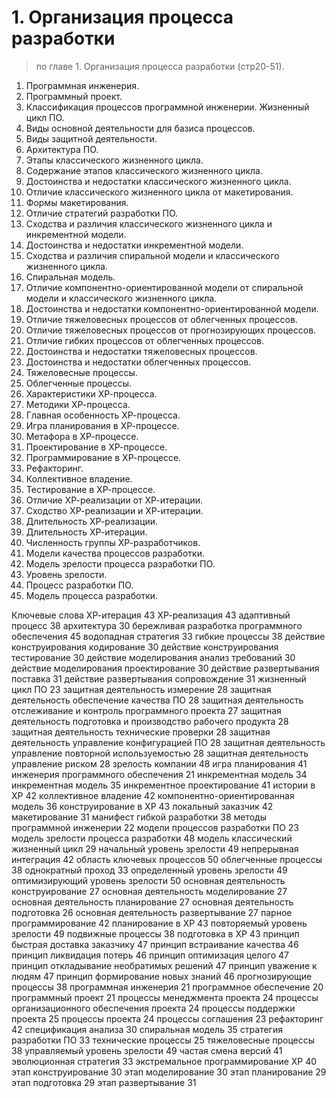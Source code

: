 # 1. Организация процесса разработки
> по главе 1. Организация процесса разработки (стр20-51).

1. Программная инженерия. 
2. Программный проект. 
3. Классификация процессов программной инженерии. Жизненный цикл ПО. 
4. Виды основной деятельности для базиса процессов.
5. Виды защитной деятельности.
6. Архитектура ПО.
7. Этапы классического жизненного цикла.
8. Содержание этапов классического жизненного цикла. 
9. Достоинства и недостатки классического жизненного цикла. 
10. Отличие классического жизненного цикла от макетирования.
11. Формы макетирования.
12. Отличие стратегий разработки ПО. 
13. Сходства и различия классического жизненного цикла и инкрементной модели. 
14. Достоинства и недостатки инкрементной модели. 
15. Сходства и различия спиральной модели и классического жизненного цикла.
16. Спиральная модель. 
17. Отличие компонентно-ориентированной модели от спиральной модели и классического жизненного цикла. 
18. Достоинства и недостатки компонентно-ориентированной модели. 
19. Отличие тяжеловесных процессов от облегченных процессов. 
20. Отличие тяжеловесных процессов от прогнозирующих процессов. 
21. Отличие гибких процессов от облегченных процессов.
22. Достоинства и недостатки тяжеловесных процессов. 
23. Достоинства и недостатки облегченных процессов. 
24. Тяжеловесные процессы. 
25. Облегченные процессы. 
26. Характеристики ХР-процесса. 
27. Методики ХР-процесса. 
28. Главная особенность ХР-процесса.
29. Игра планирования в ХР-процессе. 
30. Метафора в ХР-процессе. 
31. Проектирование в ХР-процессе.
32. Программирование в ХР-процессе. 
33. Рефакторинг. 
34. Коллективное владение.
35. Тестирование в ХР-процессе.
36. Отличие ХР-реализации от ХР-итерации.
37. Сходство ХР-реализации и ХР-итерации.
38. Длительность ХР-реализации. 
39. Длительность ХР-итерации. 
40. Численность группы ХР-разработчиков. 
41. Модели качества процессов разработки. 
42. Модель зрелости процесса разработки ПО. 
43. Уровень зрелости.
44. Процесс разработки ПО.
45. Модель процесса разработки.



Ключевые слова
ХР-итерация										43
ХР-реализация										43
адаптивный процесс									38
архитектура 										30
бережливая разработка программного обеспечения				45
водопадная стратегия									33
гибкие процессы										38
действие конструирования	кодирование					30
действие конструирования	тестирование					30
действие моделирования	анализ требований				30
действие моделирования	проектирование					30
действие развертывания	поставка						31
действие развертывания	сопровождение					31
жизненный цикл ПО 									23
защитная деятельность	измерение 							28
защитная деятельность	обеспечение качества ПО 				28
защитная деятельность	отслеживание и контроль программного проекта 27
защитная деятельность	подготовка и производство рабочего продукта 	28
защитная деятельность	технические проверки 					28
защитная деятельность	управление конфигурацией ПО 			28
защитная деятельность	управление повторной используемостью 		28
защитная деятельность	управление риском 					28
зрелость компании 									48
игра планирования 									41
 инженерия программного обеспечения 						21
инкрементная	модель 								34
инкрементная	модель 								35
инкрементное проектирование 							41
истории в ХР 										42
коллективное владение 								42
компонентно-ориентированная модель  						36
конструирование в ХР  								43
локальный	заказчик 									42
макетирование  										31
манифест гибкой разработки  							38
методы	программной инженерии 						22
модели процессов разработки ПО 							23
модель	зрелости процесса разработки 					48
модель	классический жизненный цикл 					29
начальный уровень зрелости  							49
непрерывная интеграция 								42
область ключевых процессов  							50
облегченные процессы  								38
однократный проход  									33
определенный уровень зрелости  							49
оптимизирующий уровень зрелости  						50
основная деятельность	конструирование 					27
основная деятельность	моделирование 						27
основная деятельность	планирование 						27
основная деятельность	подготовка 							26
основная деятельность	развертывание  						27
парное программирование 								42
планирование в ХР 									43
повторяемый уровень зрелости  							49
подвижные процессы  									38
подготовка в ХР  										43
принцип	быстрая доставка заказчику 						47
принцип	встраивание качества 							46
принцип	ликвидация потерь 							46
принцип	оптимизация целого 							47
принцип	откладывание необратимых решений 				47
принцип	уважение к людям 							47
принцип	формирование новых знаний 					46
прогнозирующие процессы  								38
программная инженерия  								21
программное обеспечение  								20
программный проект  									21
процессы менеджмента проекта  							24
процессы организационного обеспечения	проекта 			24
процессы поддержки проекта  							25
процессы проекта  									24
процессы соглашения  									23
рефакторинг 										42
спецификация	анализа 								30
спиральная модель 									35
стратегия	разработки ПО 								33
технические процессы  								25
тяжеловесные процессы 								38
управляемый уровень зрелости  							49
частая смена версий 									41
эволюционная стратегия  								33
экстремальное программирование ХР  						40
этап	конструирование 								30
этап	моделирование 									30
этап	планирование 									29
этап	подготовка 										29
этап	развертывание  									31

